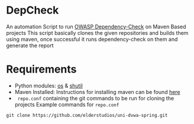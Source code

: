 # DepCheck
An automation Script to run [OWASP Dependency-Check](https://www.owasp.org/index.php/OWASP_Dependency_Check) on Maven Based projects
This script basically clones the given repositories and builds them using maven, once successful it runs dependency-check on them and generate the report

# Requirements
* Python modules: [os](https://docs.python.org/2/library/os.html) & [shutil](https://docs.python.org/2/library/shutil.html)
* Maven Installed: Instructions for installing maven can be found [here](https://maven.apache.org/install.html)
* ``` repo.conf``` containing the git commands to be run for cloning the projects
Example commands for ```repo.conf```

```git clone https://github.com/elderstudios/uni-dvwa-spring.git```

